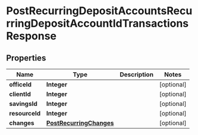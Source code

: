 
# PostRecurringDepositAccountsRecurringDepositAccountIdTransactionsResponse

## Properties
Name | Type | Description | Notes
------------ | ------------- | ------------- | -------------
**officeId** | **Integer** |  |  [optional]
**clientId** | **Integer** |  |  [optional]
**savingsId** | **Integer** |  |  [optional]
**resourceId** | **Integer** |  |  [optional]
**changes** | [**PostRecurringChanges**](PostRecurringChanges.md) |  |  [optional]



